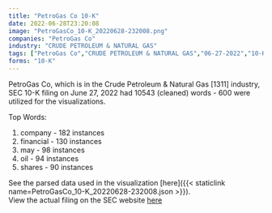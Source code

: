 ```yaml
---
title: "PetroGas Co 10-K"
date: 2022-06-28T23:20:08
image: "PetroGasCo_10-K_20220628-232008.png"
companies: "PetroGas Co"
industry: "CRUDE PETROLEUM & NATURAL GAS"
tags: ["PetroGas Co","CRUDE PETROLEUM & NATURAL GAS","06-27-2022","10-K"]
forms: "10-K"
---
```

PetroGas Co, which is in the Crude Petroleum & Natural Gas [1311] industry, SEC 10-K filing on June 27, 2022 had 10543 (cleaned) words - 600 were utilized for the visualizations.

Top Words:
1. company - 182 instances
2. financial - 130 instances
3. may - 98 instances
4. oil - 94 instances
5. shares - 90 instances


See the parsed data used in the visualization [here]({{< staticlink name=PetroGasCo_10-K_20220628-232008.json >}}).  
View the actual filing on the SEC website [here](https://www.sec.gov/Archives/edgar/data/1609258/0001640334-22-001335.txt)